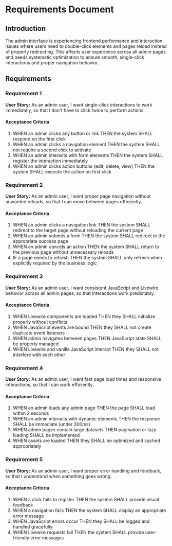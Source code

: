 # Requirements Document

## Introduction

The admin interface is experiencing frontend performance and interaction issues where users need to double-click elements and pages reload instead of properly redirecting. This affects user experience across all admin pages and needs systematic optimization to ensure smooth, single-click interactions and proper navigation behavior.

## Requirements

### Requirement 1

**User Story:** As an admin user, I want single-click interactions to work immediately, so that I don't have to click twice to perform actions.

#### Acceptance Criteria

1. WHEN an admin clicks any button or link THEN the system SHALL respond on the first click
2. WHEN an admin clicks a navigation element THEN the system SHALL not require a second click to activate
3. WHEN an admin interacts with form elements THEN the system SHALL register the interaction immediately
4. WHEN an admin clicks action buttons (edit, delete, view) THEN the system SHALL execute the action on first click

### Requirement 2

**User Story:** As an admin user, I want proper page navigation without unwanted reloads, so that I can move between pages efficiently.

#### Acceptance Criteria

1. WHEN an admin clicks a navigation link THEN the system SHALL redirect to the target page without reloading the current page
2. WHEN an admin submits a form THEN the system SHALL redirect to the appropriate success page
3. WHEN an admin cancels an action THEN the system SHALL return to the previous page without unnecessary reloads
4. IF a page needs to refresh THEN the system SHALL only refresh when explicitly required by the business logic

### Requirement 3

**User Story:** As an admin user, I want consistent JavaScript and Livewire behavior across all admin pages, so that interactions work predictably.

#### Acceptance Criteria

1. WHEN Livewire components are loaded THEN they SHALL initialize properly without conflicts
2. WHEN JavaScript events are bound THEN they SHALL not create duplicate event listeners
3. WHEN admin navigates between pages THEN JavaScript state SHALL be properly managed
4. WHEN Livewire and vanilla JavaScript interact THEN they SHALL not interfere with each other

### Requirement 4

**User Story:** As an admin user, I want fast page load times and responsive interactions, so that I can work efficiently.

#### Acceptance Criteria

1. WHEN an admin loads any admin page THEN the page SHALL load within 2 seconds
2. WHEN an admin interacts with dynamic elements THEN the response SHALL be immediate (under 300ms)
3. WHEN admin pages contain large datasets THEN pagination or lazy loading SHALL be implemented
4. WHEN assets are loaded THEN they SHALL be optimized and cached appropriately

### Requirement 5

**User Story:** As an admin user, I want proper error handling and feedback, so that I understand when something goes wrong.

#### Acceptance Criteria

1. WHEN a click fails to register THEN the system SHALL provide visual feedback
2. WHEN a navigation fails THEN the system SHALL display an appropriate error message
3. WHEN JavaScript errors occur THEN they SHALL be logged and handled gracefully
4. WHEN Livewire requests fail THEN the system SHALL provide user-friendly error messages